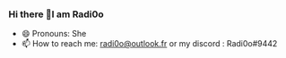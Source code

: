 ### Hi there 👋I am Radi0o
- 😄 Pronouns: She
- 📫 How to reach me: radi0o@outlook.fr or my discord : Radi0o#9442

<!--
**Radi0o/radi0o** is a ✨ _special_ ✨ repository because its `README.md` (this file) appears on your GitHub profile.

Here are some ideas to get you started:

- 🔭 I’m currently working on ...
- 🌱 I’m currently learning ...
- 👯 I’m looking to collaborate on ...
- 🤔 I’m looking for help with ...
- 💬 Ask me about ...
- 📫 How to reach me: ...
- 😄 Pronouns: ...
- ⚡ Fun fact: ...
-->
